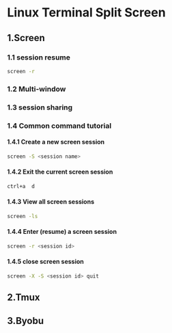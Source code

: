 # Linux Terminal Split Screen

## 1.Screen

### 1.1 session resume

```bash
screen -r
```

### 1.2 Multi-window

### 1.3 session sharing

### 1.4 Common command tutorial

#### 1.4.1 Create a new screen session

```bash
screen -S <session name>
```

#### 1.4.2 Exit the current screen session

```bash
ctrl+a  d
```

#### 1.4.3 View all screen sessions

```bash
screen -ls
```

#### 1.4.4 Enter (resume) a screen session

```bash
screen -r <session id>
```

#### 1.4.5 close screen session

```bash
screen -X -S <session id> quit
```

## 2.Tmux

## 3.Byobu
